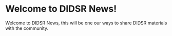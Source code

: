 # Welcome to DIDSR News!


Welcome to DIDSR News, this will be one our ways to share DIDSR materials with the community. 
